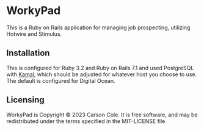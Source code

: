 # WorkyPad

This is a Ruby on Rails application for managing job prospecting, utilizing Hotwire and Stimulus.


## Installation

This is configured for Ruby 3.2 and Ruby on Rails 7.1 and used PostgreSQL with [Kamal](https://github.com/basecamp/kamal), which should be adjusted for whatever host you choose to use. The default is configured for Digital Ocean.


## Licensing

WorkyPad is Copyright © 2023 Carson Cole. It is free software, and may be redistributed under the terms specified in the MIT-LICENSE file.
